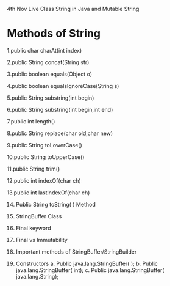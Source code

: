 4th Nov Live Class String in Java and Mutable String 

Methods of String
=================
1.public char charAt(int index)

2.public String concat(String str)

3.public boolean equals(Object o)

4.public boolean equalsIgnoreCase(String s)

5.public String substring(int begin)

6.public String substring(int begin,int end)

7.public int length()

8.public String replace(char old,char new)

9.public String toLowerCase()

10.public String toUpperCase()

11.public String trim()

12.public int indexOf(char ch)

13.public int lastIndexOf(char ch)

14. Public String toString( ) Method

15. StringBuffer Class
16. Final keyword
17. Final vs Immutability
18. Important methods of StringBuffer/StringBuilder
19. Constructors
a. Public java.lang.StringBuffer( );
b. Public java.lang.StringBuffer( int);
c. Public java.lang.StringBuffer( java.lang.String);
